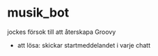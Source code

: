 # musik_bot
jockes försok till att återskapa Groovy
- att lösa: skickar startmeddelandet i varje chatt
